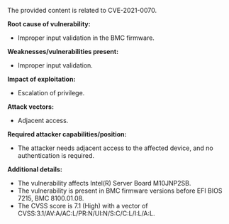 The provided content is related to CVE-2021-0070.

**Root cause of vulnerability:**
- Improper input validation in the BMC firmware.

**Weaknesses/vulnerabilities present:**
- Improper input validation.

**Impact of exploitation:**
- Escalation of privilege.

**Attack vectors:**
- Adjacent access.

**Required attacker capabilities/position:**
- The attacker needs adjacent access to the affected device, and no authentication is required.

**Additional details:**
- The vulnerability affects Intel(R) Server Board M10JNP2SB.
- The vulnerability is present in BMC firmware versions before EFI BIOS 7215, BMC 8100.01.08.
- The CVSS score is 7.1 (High) with a vector of CVSS:3.1/AV:A/AC:L/PR:N/UI:N/S:C/C:L/I:L/A:L.